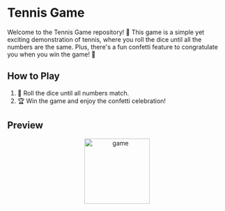 # Tennis Game

Welcome to the Tennis Game repository! 🚀 This game is a simple yet exciting demonstration of tennis, where you roll the dice until all the numbers are the same. Plus, there's a fun confetti feature to congratulate you when you win the game! 🎉

## How to Play

1. 🎲 Roll the dice until all numbers match.
2. 🏆 Win the game and enjoy the confetti celebration!

## Preview

<div align="center">
  <img src="https://github.com/kanugurajesh/Tennis-Game/assets/120458029/a465193c-847d-4c3e-a9ab-9f34b7e1e53d" alt="game" width=150 height=150>
</div>
